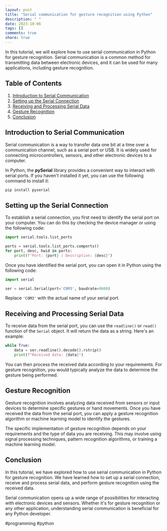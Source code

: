 ```yaml
---
layout: post
title: "Serial communication for gesture recognition using Python"
description: " "
date: 2023-10-06
tags: []
comments: true
share: true
---
```


In this tutorial, we will explore how to use serial communication in Python for gesture recognition. Serial communication is a common method for transmitting data between electronic devices, and it can be used for many applications, including gesture recognition.

## Table of Contents

1. [Introduction to Serial Communication](#introduction-to-serial-communication)
2. [Setting up the Serial Connection](#setting-up-the-serial-connection)
3. [Receiving and Processing Serial Data](#receiving-and-processing-serial-data)
4. [Gesture Recognition](#gesture-recognition)
5. [Conclusion](#conclusion)

## Introduction to Serial Communication

Serial communication is a way to transfer data one bit at a time over a communication channel, such as a serial port or USB. It is widely used for connecting microcontrollers, sensors, and other electronic devices to a computer.

In Python, the **pySerial** library provides a convenient way to interact with serial ports. If you haven't installed it yet, you can use the following command to install it:

```python
pip install pyserial
```

## Setting up the Serial Connection

To establish a serial connection, you first need to identify the serial port on your computer. You can do this by checking the device manager or using the following code:

```python
import serial.tools.list_ports

ports = serial.tools.list_ports.comports()
for port, desc, hwid in ports:
    print(f"Port: {port} | Description: {desc}")
```

Once you have identified the serial port, you can open it in Python using the following code:

```python
import serial

ser = serial.Serial(port='COM3', baudrate=9600)
```

Replace `'COM3'` with the actual name of your serial port.

## Receiving and Processing Serial Data

To receive data from the serial port, you can use the `readline()` or `read()` function of the `Serial` object. It will return the data as a string. Here's an example:

```python
while True:
    data = ser.readline().decode().rstrip()
    print(f"Received data: {data}")
```

You can then process the received data according to your requirements. For gesture recognition, you would typically analyze the data to determine the gesture being performed.

## Gesture Recognition

Gesture recognition involves analyzing data received from sensors or input devices to determine specific gestures or hand movements. Once you have received the data from the serial port, you can apply a gesture recognition algorithm or machine learning model to identify the gestures.

The specific implementation of gesture recognition depends on your requirements and the type of data you are receiving. This may involve using signal processing techniques, pattern recognition algorithms, or training a machine learning model.

## Conclusion

In this tutorial, we have explored how to use serial communication in Python for gesture recognition. We have learned how to set up a serial connection, receive and process serial data, and perform gesture recognition using the received data.

Serial communication opens up a wide range of possibilities for interacting with electronic devices and sensors. Whether it's for gesture recognition or any other application, understanding serial communication is beneficial for any Python developer.

#programming #python